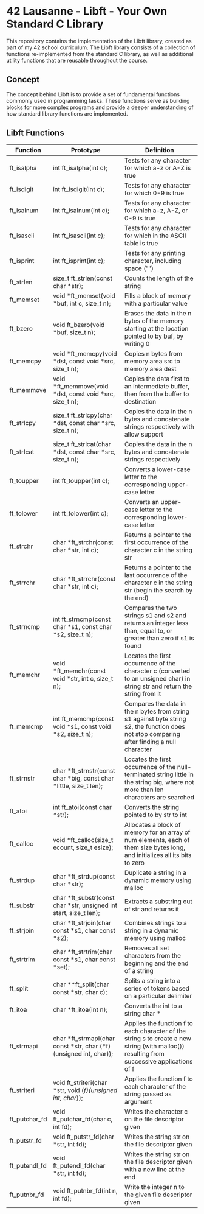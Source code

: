# 42 Lausanne - Libft - Your Own Standard C Library

This repository contains the implementation of the Libft library, created as part of my 42 school curriculum. The Libft library consists of a collection of functions re-implemented from the standard C library, as well as additional utility functions that are reusable throughout the course.

## Concept

The concept behind Libft is to provide a set of fundamental functions commonly used in programming tasks. These functions serve as building blocks for more complex programs and provide a deeper understanding of how standard library functions are implemented.

## Libft Functions

| Function | Prototype | Definition |
|----------|-----------|------------|
| ft_isalpha | int ft_isalpha(int c); | Tests for any character for which a-z or A-Z is true |
| ft_isdigit | int ft_isdigit(int c); | Tests for any character for which 0-9 is true |
| ft_isalnum | int ft_isalnum(int c); | Tests for any character for which a-z, A-Z, or 0-9 is true |
| ft_isascii | int ft_isascii(int c); | Tests for any character for which in the ASCII table is true |
| ft_isprint | int ft_isprint(int c); | Tests for any printing character, including space (' ') |
| ft_strlen | size_t ft_strlen(const char *str); | Counts the length of the string |
| ft_memset | void *ft_memset(void *buf, int c, size_t n); | Fills a block of memory with a particular value |
| ft_bzero | void ft_bzero(void *buf, size_t n); | Erases the data in the n bytes of the memory starting at the location pointed to by buf, by writing 0 |
| ft_memcpy | void *ft_memcpy(void *dst, const void *src, size_t n); | Copies n bytes from memory area src to memory area dest |
| ft_memmove | void *ft_memmove(void *dst, const void *src, size_t n); | Copies the data first to an intermediate buffer, then from the buffer to destination |
| ft_strlcpy | size_t ft_strlcpy(char *dst, const char *src, size_t n); | Copies the data in the n bytes and concatenate strings respectively with allow support |
| ft_strlcat | size_t ft_strlcat(char *dst, const char *src, size_t n); | Copies the data in the n bytes and concatenate strings respectively |
| ft_toupper | int ft_toupper(int c); | Converts a lower-case letter to the corresponding upper-case letter |
| ft_tolower | int ft_tolower(int c); | Converts an upper-case letter to the corresponding lower-case letter |
| ft_strchr | char *ft_strchr(const char *str, int c); | Returns a pointer to the first occurrence of the character c in the string str |
| ft_strrchr | char *ft_strrchr(const char *str, int c); | Returns a pointer to the last occurrence of the character c in the string str (begin the search by the end) |
| ft_strncmp | int ft_strncmp(const char *s1, const char *s2, size_t n); | Compares the two strings s1 and s2 and returns an integer less than, equal to, or greater than zero if s1 is found |
| ft_memchr | void *ft_memchr(const void *str, int c, size_t n); | Locates the first occurrence of the character c (converted to an unsigned char) in string str and return the string from it |
| ft_memcmp | int ft_memcmp(const void *s1, const void *s2, size_t n); | Compares the data in the n bytes from string s1 against byte string s2, the function does not stop comparing after finding a null character |
| ft_strnstr | char *ft_strnstr(const char *big, const char *little, size_t len); | Locates the first occurrence of the null-terminated string little in the string big, where not more than len characters are searched |
| ft_atoi | int ft_atoi(const char *str); | Converts the string pointed to by str to int |
| ft_calloc | void *ft_calloc(size_t ecount, size_t esize); | Allocates a block of memory for an array of num elements, each of them size bytes long, and initializes all its bits to zero |
| ft_strdup | char *ft_strdup(const char *str); | Duplicate a string in a dynamic memory using malloc |
| ft_substr | char *ft_substr(const char *str, unsigned int start, size_t len); | Extracts a substring out of str and returns it |
| ft_strjoin | char *ft_strjoin(char const *s1, char const *s2); | Combines strings to a string in a dynamic memory using malloc |
| ft_strtrim | char *ft_strtrim(char const *s1, char const *set); | Removes all set characters from the beginning and the end of a string |
| ft_split | char **ft_split(char const *str, char c); | Splits a string into a series of tokens based on a particular delimiter |
| ft_itoa | char *ft_itoa(int n); | Converts the int to a string char * |
| ft_strmapi | char *ft_strmapi(char const *str, char (*f)(unsigned int, char)); | Applies the function f to each character of the string s to create a new string (with malloc()) resulting from successive applications of f |
| ft_striteri | void ft_striteri(char *str, void (*f)(unsigned int, char*)); | Applies the function f to each character of the string passed as argument |
| ft_putchar_fd | void ft_putchar_fd(char c, int fd); | Writes the character c on the file descriptor given |
| ft_putstr_fd | void ft_putstr_fd(char *str, int fd); | Writes the string str on the file descriptor given |
| ft_putendl_fd | void ft_putendl_fd(char *str, int fd); | Writes the string str on the file descriptor given with a new line at the end |
| ft_putnbr_fd | void ft_putnbr_fd(int n, int fd); | Write the integer n to the given file descriptor given |
